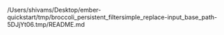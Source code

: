 /Users/shivams/Desktop/ember-quickstart/tmp/broccoli_persistent_filtersimple_replace-input_base_path-5DJjYt06.tmp/README.md
